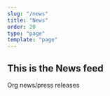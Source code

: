 ```yaml
---
slug: "/news"
title: "News"
order: 20
type: "page"
template: "page"
---
```


## This is the News feed

Org news/press releases

